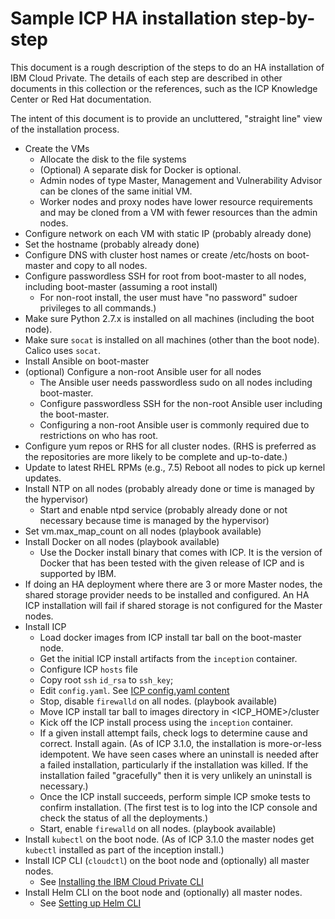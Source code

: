 # Sample ICP HA installation step-by-step

This document is a rough description of the steps to do an HA installation of IBM Cloud Private.  The details of each step are described in other documents in this collection or the references, such as the ICP Knowledge Center or Red Hat documentation.

The intent of this document is to provide an uncluttered, "straight line" view of the installation process.

- Create the VMs
  - Allocate the disk to the file systems
  - (Optional) A separate disk for Docker is optional.
  - Admin nodes of type Master, Management and Vulnerability Advisor can be clones of the same initial VM.  
  - Worker nodes and proxy nodes have lower resource requirements and may be cloned from a VM with fewer resources than the admin nodes.
- Configure network on each VM with static IP (probably already done)
- Set the hostname (probably already done)
- Configure DNS with cluster host names or create /etc/hosts on boot-master and copy to all nodes.
- Configure passwordless SSH for root from boot-master to all nodes, including boot-master (assuming a root install)
  - For non-root install, the user must have "no password" sudoer privileges to all commands.)
- Make sure Python 2.7.x is installed on all machines (including the boot node).
- Make sure `socat` is installed on all machines (other than the boot node). Calico uses `socat`.
- Install Ansible on boot-master
- (optional) Configure a non-root Ansible user for all nodes
  - The Ansible user needs passwordless sudo on all nodes including boot-master.
  - Configure passwordless SSH for the non-root Ansible user including the boot-master.
  - Configuring a non-root Ansible user is commonly required due to restrictions on who has root.
- Configure yum repos or RHS for all cluster nodes. (RHS is preferred as the repositories are more likely to be complete and up-to-date.)
- Update to latest RHEL RPMs (e.g., 7.5) Reboot all nodes to pick up kernel updates.
- Install NTP on all nodes (probably already done or time is managed by the hypervisor)
  - Start and enable ntpd service (probably already done or not necessary because time is managed by the hypervisor)
- Set vm.max_map_count on all nodes (playbook available)
- Install Docker on all nodes (playbook available)
  - Use the Docker install binary that comes with ICP.  It is the version of Docker that has been tested with the given release of ICP and is supported by IBM.
- If doing an HA deployment where there are 3 or more Master nodes, the shared storage provider needs to be installed and configured.  An HA ICP installation will fail if shared storage is not configured for the Master nodes.
- Install ICP
  - Load docker images from ICP install tar ball on the boot-master node.
  - Get the initial ICP install artifacts from the `inception` container.
  - Configure ICP `hosts` file
  - Copy root `ssh` `id_rsa` to `ssh_key`;
  - Edit `config.yaml`.  See [ICP config.yaml content](icp310-config-yaml-details.md)
  - Stop, disable `firewalld` on all nodes. (playbook available)
  - Move ICP install tar ball to images directory in <ICP_HOME>/cluster
  - Kick off the ICP install process using the `inception` container.
  - If a given install attempt fails, check logs to determine cause and correct. Install again.  (As of ICP 3.1.0, the installation is more-or-less idempotent.  We have seen cases where an uninstall is needed after a failed installation, particularly if the installation was killed.  If the installation failed "gracefully" then it is very unlikely an uninstall is necessary.)
  - Once the ICP install succeeds, perform simple ICP smoke tests to confirm installation.  (The first test is to log into the ICP console and check the status of all the deployments.)
  - Start, enable `firewalld` on all nodes. (playbook available)
- Install `kubectl` on the boot node.  (As of ICP 3.1.0 the master nodes get `kubectl` installed as part of the inception install.)
- Install ICP CLI (`cloudctl`) on the boot node and (optionally) all master nodes.
  - See [Installing the IBM Cloud Private CLI](https://www.ibm.com/support/knowledgecenter/SSBS6K_3.1.0/manage_cluster/install_cli.html)
- Install Helm CLI on the boot node and (optionally) all master nodes.
  - See [Setting up Helm CLI](https://www.ibm.com/support/knowledgecenter/SSBS6K_3.1.0/app_center/create_helm_cli.html)
